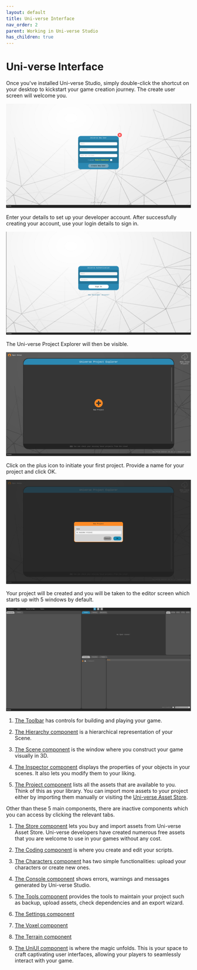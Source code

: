 ```yaml
---
layout: default
title: Uni-verse Interface
nav_order: 2
parent: Working in Uni-verse Studio
has_children: true
---
```

# Uni-verse Interface

Once you've installed Uni-verse Studio, simply double-click the shortcut on your desktop to kickstart your game creation journey. The create user screen will welcome you. 


![Create user](/content/images/create-user.png)

Enter your details to set up your developer account. After successfully creating your account, use your login details to sign in.

![Login](/content/images/login.png)

The Uni-verse Project Explorer will then be visible. 
 
 
![Create project](/content/images/create-project.png)

Click on the plus icon to initiate your first project. Provide a name for your project and click OK.

![Project name](/content/images/project-name.png)

Your project will be created and you will be taken to the editor screen which starts up with 5 windows by default.

![Editor](/content/images/editor.png)

1. [The Toolbar](./toolbar.html) has controls for building and playing your game.

2. [The Hierarchy component](./hierarchy.html) is a hierarchical representation of your Scene. 

3. [The Scene component](./scene.html) is the window where you construct your game visually in 3D. 

4. [The Inspector component](./inspector.html) displays the properties of your objects in your scenes. It also lets you modify them to your liking.

5. [The Project component](./project.html) lists all the assets that are available to you. Think of this as your library. You can import more assets to your project either by importing them manually or visiting the [Uni-verse Asset Store](./asset-store.html).

Other than these 5 main components, there are inactive components which you can access by clicking the relevant tabs.

1. [The Store component](./asset-store.html) lets you buy and import assets from Uni-verse Asset Store. Uni-verse developers have created numerous free assets that you are welcome to use in your games without any cost.

2. [The Coding component](./coding.html) is where you create and edit your scripts.

3. [The Characters component](./characters.html) has two simple functionalities: upload your characters or create new ones.

4. [The Console component](./console.html) shows errors, warnings and messages generated by Uni-verse Studio.

5. [The Tools component](./tools.html) provides the tools to maintain your project such as backup, upload assets, check dependencies and an export wizard.

6. [The Settings component](./settings.html)

7. [The Voxel component](./voxel.html)

8. [The Terrain component](./terrain.html)

9. [The UniUI component](./uniui.html) is where the magic unfolds. This is your space to craft captivating user interfaces, allowing your players to seamlessly interact with your game.

